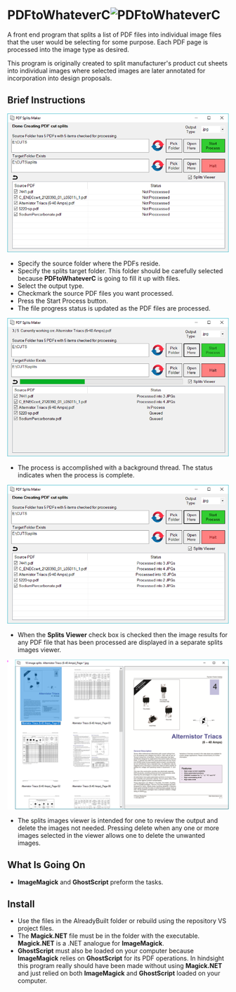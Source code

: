 # PDFtoWhateverC![PDFtoWhateverC](PDFtoWhateverC/SplitMaker.ico)

A front end program that splits a list of PDF files into individual image files that the user would be selecting for some purpose. Each PDF page is processed into the image type as desired.

This program is originally created to split manufacturer's product cut sheets into individual images where selected images are later annotated for incorporation into design proposals.

## Brief Instructions

![SplitsMaker](DocImages/PDFSplitsMaker.PNG)

- Specify the source folder where the PDFs reside.
- Specify the splits target folder. This folder should be carefully selected because **PDFtoWhateverC** is going to fill it up with files.
- Select the output type.
- Checkmark the source PDF files you want processed.
- Press the Start Process button.
- The file progress status is updated as the PDF files are processed.

![PDFSplitsMakerInPtrogress](DocImages/PDFSplitsMakerInProcess.PNG)

- The process is accomplished with a background thread. The status indicates when the process is complete.

![PDFSplitsMakerDone](DocImages/PDFSplitsMakerDone.PNG)

- When the **Splits Viewer** check box is checked then the image results for any PDF file that has been processed are displayed in a separate splits images viewer.

![SplitsViewer](DocImages/SplitsViewer.PNG)

- The splits images viewer is intended for one to review the output and delete the images not needed. Pressing delete when any one or more images selected in the viewer allows one to delete the unwanted images.

## What Is Going On

- **ImageMagick** and **GhostScript** preform the tasks.

## Install

- Use the files in the AlreadyBuilt folder or rebuild using the repository VS project files.
- The **Magick.NET** file must be in the folder with the executable. **Magick.NET** is a .NET analogue for **ImageMagick**.
- **GhostScript** must also be loaded on your computer because **ImageMagick** relies on **GhostScript** for its PDF operations. In hindsight this program really should have been made without using **Magick.NET** and just relied on both **ImageMagick** and **GhostScript** loaded on your computer.
